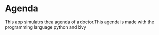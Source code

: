 # Agenda
This app simulates thea agenda of a doctor.This agenda is made  with the programming language python and kivy
